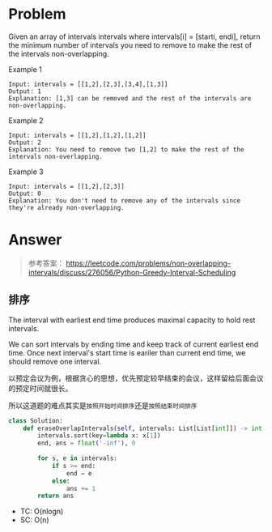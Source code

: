 # Problem
Given an array of intervals intervals where intervals[i] = [starti, endi], return the minimum number of intervals you need to remove to make the rest of the intervals non-overlapping.

Example 1
```
Input: intervals = [[1,2],[2,3],[3,4],[1,3]]
Output: 1
Explanation: [1,3] can be removed and the rest of the intervals are non-overlapping.
```

Example 2
```
Input: intervals = [[1,2],[1,2],[1,2]]
Output: 2
Explanation: You need to remove two [1,2] to make the rest of the intervals non-overlapping.
```

Example 3
```
Input: intervals = [[1,2],[2,3]]
Output: 0
Explanation: You don't need to remove any of the intervals since they're already non-overlapping.
```
# Answer
> 参考答案： https://leetcode.com/problems/non-overlapping-intervals/discuss/276056/Python-Greedy-Interval-Scheduling

## 排序
The interval with earliest end time produces maximal capacity to hold rest intervals.

We can sort intervals by ending time and keep track of current earliest end time. Once next interval's start time is eariler than current end time, we should remove one interval.

以预定会议为例，根据贪心的思想，优先预定较早结束的会议，这样留给后面会议的预定时间就很长。

所以这道题的难点其实是`按照开始时间排序`还是`按照结束时间排序`
```python
class Solution:
    def eraseOverlapIntervals(self, intervals: List[List[int]]) -> int:
        intervals.sort(key=lambda x: x[1])
        end, ans = float('-inf'), 0
        
        for s, e in intervals:
            if s >= end: 
                end = e
            else: 
                ans += 1
        return ans
```
- TC: O(nlogn)
- SC: O(n)
